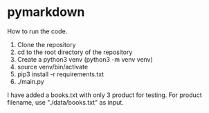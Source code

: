 # pymarkdown

How to run the code.
1. Clone the repository
2. cd to the root directory of the repository
3. Create a python3 venv (python3 -m venv venv)
4. source venv/bin/activate
5. pip3 install -r requirements.txt
6. ./main.py 

I have added a books.txt with only 3 product for testing. For product filename, use "./data/books.txt" as input.


